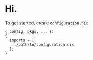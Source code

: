 # Hi.

To get started, create `configuration.nix`

    { config, pkgs, ... }:
    {
      imports = [
        ./path/to/configuration.nix
      ];
    } 
